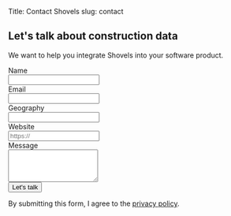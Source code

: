 Title: Contact Shovels
slug: contact

<div class="mx-auto max-w-4xl px-6 py-12 sm:py-16 lg:py-20 lg:px-8">
  <h2 class="text-5xl font-bold tracking-tight text-emerald-800">Let's talk about construction data</h2>
  <p class="mt-2 text-lg leading-8 text-gray-600">We want to help you integrate Shovels into your software product.</p>
  <div class="mt-16 flex flex-col gap-16 sm:gap-y-20 lg:flex-row">
    <form action="https://formspree.io/f/mnqykork" method="POST" class="lg:flex-auto">
      <div class="grid grid-cols-1 gap-x-8 gap-y-6 sm:grid-cols-2">
        <div>
          <label for="name" class="block text-sm  leading-6 text-emerald-800">Name</label>
          <div class="mt-2.5">
            <input type="text" name="name" id="name" autocomplete="given-name" class="block w-full rounded-md border-0 px-3.5 py-2 text-emerald-800 shadow-sm ring-1 ring-inset ring-gray-300 placeholder:text-gray-400 focus:ring-2 focus:ring-inset focus:ring-gray-600 sm:text-sm sm:leading-6">
          </div>
        </div>
        <div>
          <label for="email" class="block text-sm  leading-6 text-emerald-800">Email</label>
          <div class="mt-2.5">
            <input type="email" name="email" id="email" autocomplete="email" class="block w-full rounded-md border-0 px-3.5 py-2 text-emerald-800 shadow-sm ring-1 ring-inset ring-gray-300 placeholder:text-gray-400 focus:ring-2 focus:ring-inset focus:ring-gray-600 sm:text-sm sm:leading-6">
          </div>
        </div>
        <div>
          <label for="geography" class="block text-sm  leading-6 text-emerald-800">Geography</label>
          <div class="mt-2.5">
            <input id="geography" name="geography" type="text" class="block w-full rounded-md border-0 px-3.5 py-2 text-emerald-800 shadow-sm ring-1 ring-inset ring-gray-300 placeholder:text-gray-400 focus:ring-2 focus:ring-inset focus:ring-gray-600 sm:text-sm sm:leading-6">
          </div>
        </div>
        <div>
          <label for="website" class="block text-sm  leading-6 text-emerald-800">Website</label>
          <div class="mt-2.5">
            <input type="url" name="website" id="website" placeholder="https://" class="block w-full rounded-md border-0 px-3.5 py-2 text-emerald-800 shadow-sm ring-1 ring-inset ring-gray-300 placeholder:text-gray-400 focus:ring-2 focus:ring-inset focus:ring-gray-600 sm:text-sm sm:leading-6">
          </div>
        </div>
        <div class="sm:col-span-2">
          <label for="message" class="block text-sm  leading-6 text-emerald-800">Message</label>
          <div class="mt-2.5">
            <textarea id="message" name="message" rows="4" class="block w-full rounded-md border-0 px-3.5 py-2 text-emerald-800 shadow-sm ring-1 ring-inset ring-gray-300 placeholder:text-gray-400 focus:ring-2 focus:ring-inset focus:ring-gray-600 sm:text-sm sm:leading-6"></textarea>
          </div>
        </div>
      </div>
      <div class="mt-10">
        <button type="submit" class="w-full px-5 py-2 md:px-10 md:py-4 bg-amber-300 rounded justify-center items-center gap-2.5 inline-flex text-emerald-900 md:text-lg  font-['Scandia'] whitespace-nowrap">Let's talk</button>
      </div>
      <p class="mt-4 text-sm leading-6 text-gray-500">By submitting this form, I agree to the <a href="/privacy" class=" text-gray-600" target="_blank">privacy&nbsp;policy</a>.</p>
    </form>
    <!--
    <div class="lg:mt-6 lg:w-80 lg:flex-none">
      <img class="h-12 w-auto" src="https://tailwindui.com/img/logos/workcation-logo-gray-600.svg" alt="Shovels building permit API">
      <figure class="mt-10">
        <blockquote class="text-lg  leading-8 text-emerald-800">
          <p>“Lorem ipsum dolor sit amet consectetur adipisicing elit. Nemo expedita voluptas culpa sapiente alias molestiae. Numquam corrupti in laborum sed rerum et corporis.”</p>
        </blockquote>
        <figcaption class="mt-10 flex gap-x-6">
          <img src="https://images.unsplash.com/photo-1550525811-e5869dd03032?ixlib=rb-=eyJhcHBfaWQiOjEyMDd9&auto=format&fit=facearea&facepad=2&w=96&h=96&q=80" class="h-12 w-12 flex-none rounded-full bg-gray-50">
          <div>
            <div class="text-base  text-emerald-800">Brenna Goyette</div>
            <div class="text-sm leading-6 text-gray-600">CEO of Workcation</div>
          </div>
        </figcaption>
      </figure>
    </div>
    -->
  </div>
</div>

